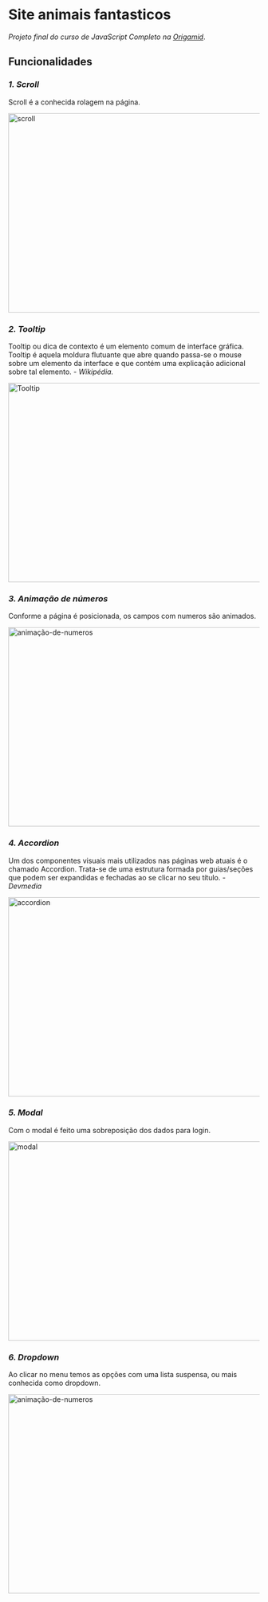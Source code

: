 # Site animais fantasticos
*Projeto final do curso de JavaScript Completo na <a href="https://www.origamid.com/">Origamid</a>*.

## Funcionalidades

### *1. Scroll*
Scroll é a conhecida rolagem na página.

<img alt="scroll" src="https://j.gifs.com/169qR0.gif" width="650" height="400" />

### *2. Tooltip*
Tooltip ou dica de contexto é um elemento comum de interface gráfica. 
Tooltip é aquela moldura flutuante que abre quando passa-se o mouse sobre
um elemento da interface e que contém uma explicação adicional sobre tal elemento. *- Wikipédia.*

<img alt="Tooltip" src="https://j.gifs.com/J8PA59.gif" width="650" height="400" />

### *3. Animação de números*
Conforme a página é posicionada, os campos com numeros são animados.

<img alt="animação-de-numeros" src="https://j.gifs.com/369vW4.gif" width="650" height="400" />

### *4. Accordion*
Um dos componentes visuais mais utilizados nas páginas web atuais é o chamado Accordion. 
Trata-se de uma estrutura formada por guias/seções que podem ser expandidas e fechadas ao se clicar no seu título. *- Devmedia*

<img alt="accordion" src="https://j.gifs.com/pZzKyX.gif" width="650" height="400" />

### *5. Modal*
Com o modal é feito uma sobreposição dos dados para login.

<img alt="modal" src="https://j.gifs.com/EqPv3m.gif" width="650" height="400" />

### *6. Dropdown*
Ao clicar no menu temos as opções com uma lista suspensa, ou mais conhecida como dropdown.

<img alt="animação-de-numeros" src="https://j.gifs.com/OgZk3B.gif" width="650" height="400" />
